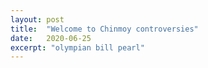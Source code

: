 ```yaml
---
layout: post
title:  "Welcome to Chinmoy controversies"
date:   2020-06-25
excerpt: "olympian bill pearl"
---
```

